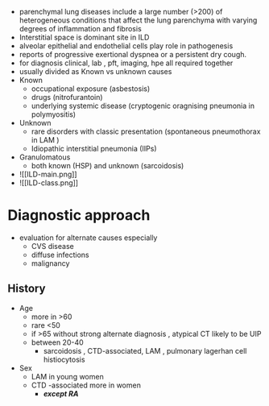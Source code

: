 * parenchymal lung diseases include a large number (>200) of heterogeneous conditions that affect the lung parenchyma with varying degrees of inflammation and fibrosis 
* Interstitial space is dominant site in ILD 
* alveolar epithelial and endothelial cells play role in pathogenesis 
* reports of progressive exertional dyspnea or a persistent dry cough.
* for diagnosis clinical, lab , pft, imaging, hpe all required together
* usually divided as Known vs unknown causes 
* Known 
	* occupational exposure (asbestosis)
	* drugs (nitrofurantoin)
	* underlying systemic disease (cryptogenic oragnising pneumonia in polymyositis)
* Unknown 
	* rare disorders with classic presentation (spontaneous pneumothorax in LAM )
	* Idiopathic interstitial pneumonia (IIPs)
 * Granulomatous 
	* both known (HSP) and unknown 
	  (sarcoidosis)
* ![[ILD-main.png]]
* ![[ILD-class.png]]
# Diagnostic approach 
* evaluation for alternate causes especially 
	* CVS disease 
	* diffuse infections 
	* malignancy 
## History 
* Age 
	* more in >60 
	* rare <50 
	* if >65 without strong alternate diagnosis , atypical CT likely to be UIP 
	* between 20-40
		* sarcoidosis , CTD-associated, LAM , pulmonary lagerhan cell histiocytosis
* Sex 
	* LAM in young women 
	* CTD -associated more in women 
		* ***except RA*** 